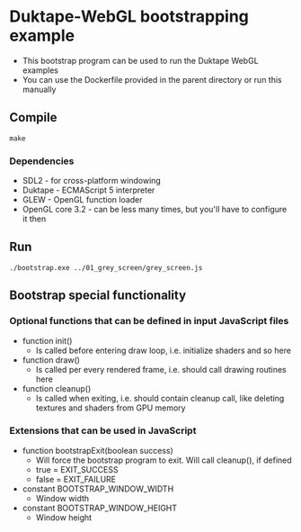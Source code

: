 # Duktape-WebGL bootstrapping example

* This bootstrap program can be used to run the Duktape WebGL examples
* You can use the Dockerfile provided in the parent directory or run this manually

## Compile

```
make
```

### Dependencies

* SDL2 - for cross-platform windowing
* Duktape - ECMAScript 5 interpreter
* GLEW - OpenGL function loader
* OpenGL core 3.2 - can be less many times, but you'll have to configure it then

## Run

```
./bootstrap.exe ../01_grey_screen/grey_screen.js
```

## Bootstrap special functionality

### Optional functions that can be defined in input JavaScript files

* function init()
  * Is called before entering draw loop, i.e. initialize shaders and so here
* function draw()
  * Is called per every rendered frame, i.e. should call drawing routines here
* function cleanup()
  * Is called when exiting, i.e. should contain cleanup call, like deleting textures and shaders from GPU memory

### Extensions that can be used in JavaScript

* function bootstrapExit(boolean success)
  * Will force the bootstrap program to exit. Will call cleanup(), if defined
  * true = EXIT\_SUCCESS
  * false = EXIT\_FAILURE
* constant BOOTSTRAP\_WINDOW\_WIDTH
  * Window width
* constant BOOTSTRAP\_WINDOW\_HEIGHT
  * Window height

